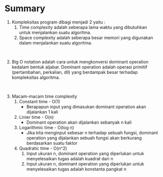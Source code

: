 # Summary

1. Kompleksitas program dibagi menjadi 2 yaitu :
   1. Time complexity adalah seberapa lama waktu yang dibutuhkan untuk menjalankan suatu algoritma. 
   2. Space complexity adalah seberapa besar memori yang digunakan dalam menjalankan suatu algoritma.
   
<br>

2. Big O notation adalah cara untuk mengkonversi dominant operation kedalam bentuk aljabar. Dominant operation adalah operasi primitif (pertambahan, perkalian, dll) yang berdampak besar terhadap kompleksitas algoritma.

<br>

3. Macam-macam time complexity
   1. Constant time - O(1)
      - Berapapun input yang dimasukan dominant operation akan dijalankan 1 kali
   2. Linier time - O(n)
      - Dominant operation akan dijalankan sebanyak n kali
   3. Logarithmic time - O(log n)
      - Jika kita menginput sebesar n terhadap sebuah fungsi, dominant operation yang dijalankan sebuah fungsi akan berkurang berdasarkan suatu faktor 
   4. Quadratic time - O(n^2)
      1. Input ukuran n, dominant operation yang diperlukan untuk menyelesaikan tugas adalah kuadrat dari n
      1. Input ukuran n, dominant operation yang diperlukan untuk menyelesaikan tugas adalah konstanta pangkat n